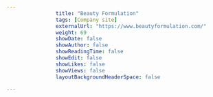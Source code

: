 ---
                title: "Beauty Formulation"
                tags: [Company site]
                externalUrl: "https://www.beautyformulation.com/"
                weight: 69
                showDate: false
                showAuthor: false
                showReadingTime: false
                showEdit: false
                showLikes: false
                showViews: false
                layoutBackgroundHeaderSpace: false
                ---
